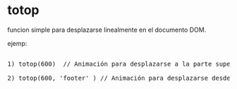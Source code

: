 totop
=====

funcion simple para desplazarse linealmente en el documento DOM.


ejemp:

<pre>

1) totop(600)  // Animación para desplazarse a la parte superior del la página en 600 milisegundos.

2) totop(600, 'footer' ) // Animación para desplazarse desde la posicion actual hacia el elemento id="footer" en 600 milisegundos


</pre>
